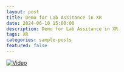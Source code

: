 ```yaml
---
layout: post
title: Demo for Lab Assitance in XR
date: 2024-06-10 15:00:00
description: Demo for Lab Assitance in XR
tags: XR
categories: sample-posts
featured: false
---
```


[![Video](https://img.youtube.com/vi/afzr0F93vp8/0.jpg)](https://www.youtube.com/watch?v=afzr0F93vp8)